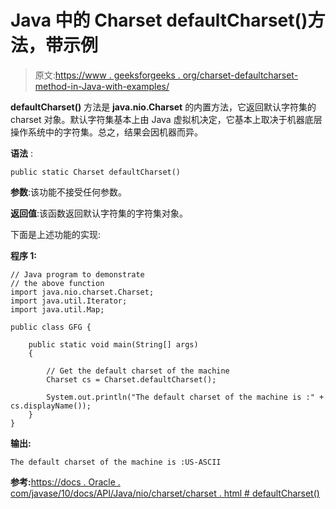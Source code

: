 # Java 中的 Charset defaultCharset()方法，带示例

> 原文:[https://www . geeksforgeeks . org/charset-defaultcharset-method-in-Java-with-examples/](https://www.geeksforgeeks.org/charset-defaultcharset-method-in-java-with-examples/)

**defaultCharset()** 方法是 **java.nio.Charset** 的内置方法，它返回默认字符集的 charset 对象。默认字符集基本上由 Java 虚拟机决定，它基本上取决于机器底层操作系统中的字符集。总之，结果会因机器而异。

**语法** :

```
public static Charset defaultCharset()
```

**参数**:该功能不接受任何参数。

**返回值**:该函数返回默认字符集的字符集对象。

下面是上述功能的实现:

**程序 1:**

```
// Java program to demonstrate
// the above function
import java.nio.charset.Charset;
import java.util.Iterator;
import java.util.Map;

public class GFG {

    public static void main(String[] args)
    {

        // Get the default charset of the machine
        Charset cs = Charset.defaultCharset();

        System.out.println("The default charset of the machine is :" + cs.displayName());
    }
}
```

**输出:**

```
The default charset of the machine is :US-ASCII

```

**参考:**[https://docs . Oracle . com/javase/10/docs/API/Java/nio/charset/charset . html # defaultCharset()](https://docs.oracle.com/javase/10/docs/api/java/nio/charset/Charset.html#defaultCharset())